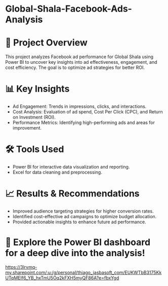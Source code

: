 # Global-Shala-Facebook-Ads-Analysis

# 📌 Project Overview
This project analyzes Facebook ad performance for Global Shala using Power BI to uncover key insights into ad effectiveness, engagement, and cost efficiency. The goal is to optimize ad strategies for better ROI.

# 📊 Key Insights
* Ad Engagement: Trends in impressions, clicks, and interactions.
* Cost Analysis: Evaluation of ad spend, Cost Per Click (CPC), and Return on Investment (ROI).
* Performance Metrics: Identifying high-performing ads and areas for improvement.

# 🛠️ Tools Used
* Power BI for interactive data visualization and reporting.
* Excel for data cleaning and preprocessing.

# 📈 Results & Recommendations
* Improved audience targeting strategies for higher conversion rates.
* Identified cost-effective ad campaigns to optimize budget allocation.
* Provided actionable insights to enhance future ad performance.


# 🚀 Explore the Power BI dashboard for a deep dive into the analysis!
https://3lrvmq-my.sharepoint.com/:u:/g/personal/thiago_jasbasoft_com/EUKWTbB3175KkUTqMEIf6_YB_hxTmU5Oq2kFXH5myQF86A?e=fbxYgd
